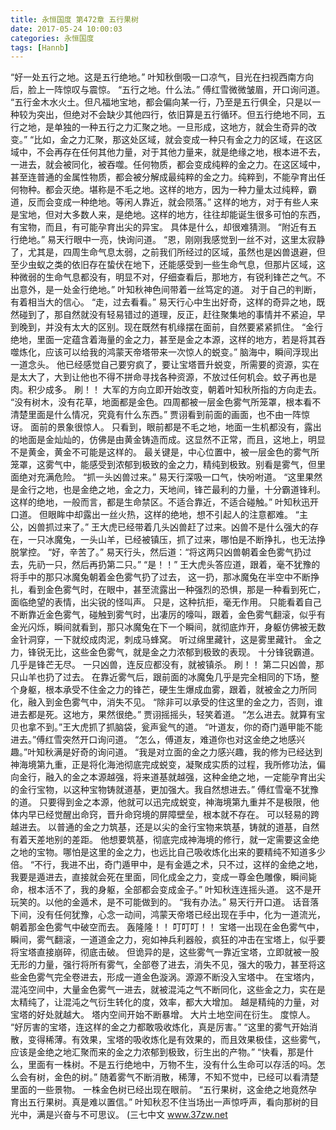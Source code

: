 ```yaml
---
title: 永恒国度 第472章 五行果树
date: 2017-05-24 10:00:03
categories: 永恒国度
tags: [Hannb]
---
```


“好一处五行之地。这是五行绝地。”
叶知秋倒吸一口凉气，目光在扫视西南方向后，脸上一阵惊叹与震惊。
“五行之地。什么法。”
傅红雪微微皱眉，开口询问道。
“五行金木水火土。但凡福地宝地，都会偏向某一行，乃至是五行俱全，只是以一种较为突出，但绝对不会缺少其他四行，依旧算是五行循环。但五行绝地不同，五行之地，是单独的一种五行之力汇聚之地。一旦形成，这地方，就会生奇异的改变。”
“比如，金之力汇聚，那这处区域，就会变成一种只有金之力的区域，在这区域中，不会再存在任何其他力量，对于其他力量来，就是绝缘之地，根本进不去，一进去，就会被同化，被吞噬。任何物质，都会变成纯粹的金之力。在这区域中，甚至连普通的金属性物质，都会被分解成最纯粹的金之力。纯粹到，不能孕育出任何物种。都会灭绝。堪称是不毛之地。这样的地方，因为一种力量太过纯粹，霸道，反而会变成一种绝地。等闲人靠近，就会陨落。”
这样的地方，对于有些人来是宝地，但对大多数人来，是绝地。这样的地方，往往却能诞生很多可怕的东西，有宝物，而且，有可能孕育出尖的异宝。
具体是什么，却很难猜测。
“附近有五行绝地。”
易天行眼中一亮，快询问道。
“恩，刚刚我感觉到一丝不对，这里太寂静了，尤其是，四周生命气息太弱，之前我们所经过的区域，虽然也是凶兽退避，但至少虫蚁之类的依旧存在蛰伏在地下，还能感受到一些生命气息，但那片区域，这种微弱的生命气息都没有，明显不对，仔细查看后，那地方，有锐利锋芒之气。不出意外，是一处金行绝地。”
叶知秋神色间带着一丝笃定的道。
对于自己的判断，有着相当大的信心。
“走，过去看看。”
易天行心中生出好奇，这样的奇异之地，既然碰到了，那自然就没有轻易错过的道理，反正，赶往聚集地的事情并不紧迫，早到晚到，并没有太大的区别。现在既然有机缘摆在面前，自然要紧紧抓住。
“金行绝地，里面一定蕴含着海量的金之力，甚至是金之本源，这样的地方，若是将其吞噬炼化，应该可以给我的鸿蒙天帝塔带来一次惊人的蜕变。”
脑海中，瞬间浮现出一道念头。
他已经感觉自己要穷疯了，要让宝塔晋升蜕变，所需要的资源，实在是太大了，大到让他也不得不拼命寻找各种资源，不放过任何机会。蚊子再也是肉。积少成多。
刷！！
大军的方向立即开始改变，朝着叶知秋所指的方向走去。
“没有树木，没有花草，地面都是金色。四周都被一层金色雾气所笼罩，根本看不清楚里面是什么情况，究竟有什么东西。”
贾诩看到前面的画面，也不由一阵惊讶。
面前的景象很惊人。
只看到，眼前都是不毛之地，地面一生机都没有，露出的地面是金灿灿的，仿佛是由黄金铸造而成。这显然不正常，而且，这地上，明显不是黄金，黄金不可能是这样的。
最关键是，中心位置中，被一层金色的雾气所笼罩，这雾气中，能感受到浓郁到极致的金之力，精纯到极致。别看是雾气，但里面绝对充满危险。
“抓一头凶兽过来。”
易天行深吸一口气，快吩咐道。
“这里果然是金行之地，也是金绝之地，金之力，天地间，锋芒最利的力量，十分霸道锋利。这样的绝地，一般而言，都是生命禁区。不适合靠近，不适合碰触。”
叶知秋迅开口道。
但眼眸中却露出一丝火热，这样的绝地，想不引起人的注意都难。
“主公，凶兽抓过来了。”
王大虎已经带着几头凶兽赶了过来。凶兽不是什么强大的存在，一只冰魔兔，一头山羊，已经被镇压，抓了过来，哪怕是不断挣扎，也无法挣脱掌控。
“好，辛苦了。”
易天行头，然后道：“将这两只凶兽朝着金色雾气扔过去，先礽一只，然后再扔第二只。”
“是！！”
王大虎头答应道，跟着，毫不犹豫的将手中的那只冰魔兔朝着金色雾气扔了过去，
这一扔，那冰魔兔在半空中不断挣扎，看到金色雾气时，在眼中，甚至流露出一种强烈的恐惧，那是一种看到死亡，面临绝望的表情，出尖锐的怪叫声。
只是，这种抗拒，毫无作用。
只能看着自己不断靠近金色雾气，碰触到雾气时，出凄厉的嚎叫，跟着，金色雾气翻滚，似乎有金光闪烁，瞬间就看到，那只冰魔兔在下一个瞬间，就彻底炸开，身躯仿佛被无数金针洞穿，一下就绞成肉泥，刺成马蜂窝。
听过绵里藏针，这是雾里藏针。
金之力，锋锐无比，这些金色雾气，就是金之力浓郁到极致的表现。
十分锋锐霸道。
几乎是锋芒无尽。
一只凶兽，连反应都没有，就被镇杀。
刷！！
第二只凶兽，那只山羊也扔了过去。
在靠近雾气后，跟前面的冰魔兔几乎是完全相同的下场，整个身躯，根本承受不住金之力的锋芒，硬生生爆成血雾，跟着，就被金之力所同化，融入到金色雾气中，消失不见。
“除非可以承受的住这里的金之力，否则，谁进去都是死。这地方，果然很绝。”
贾诩摇摇头，轻笑着道。
“怎么进去。就算有宝贝也拿不到。”王大虎抓了抓脑袋，瓮声瓮气的道。
“叶道友，你的奇门遁甲能不能进去。”傅红雪突然开口询问道。
“怎么，傅道友，难道你也对这金绝之地感兴趣。”叶知秋满是好奇的询问道。
“我是对立面的金之力感兴趣，我的修为已经达到神海境第九重，正是将化海池彻底完成蜕变，凝聚成实质的过程，我所修功法，偏向金行，融入的金之本源越强，将来道基就越强，这种金绝之地，一定能孕育出尖的金行宝物，以这种宝物铸就道基，更加强大。我自然想进去。”
傅红雪毫不犹豫的道。
只要得到金之本源，他就可以迅完成蜕变，神海境第九重并不是极限，他体内早已经觉醒出命窍，晋升命窍境的屏障壁垒，根本就不存在。
可以轻易的跨越进去。
以普通的金之力筑基，还是以尖的金行宝物来筑基，铸就的道基，自然有着天差地别的差距。
他想要筑基，彻底完成神海境的修行，就一定需要这金绝之地的宝物。哪怕是这里的金之力，也远比自己吸收炼化出来的要精纯不知道多少倍。
“不行，我进不出，奇门遁甲中，是有金遁之术，只不过，这样的金绝之地，我要是遁进去，直接就会死在里面，同化成金之力，变成一尊金色雕像，瞬间毙命，根本活不了，我的身躯，全部都会变成金子。”
叶知秋连连摇头道。
这不是开玩笑的。以他的金遁术，是不可能做到的。
“我有办法。”
易天行开口道。
话音落下间，没有任何犹豫，心念一动间，鸿蒙天帝塔已经出现在手中，化为一道流光，朝着那金色雾气中破空而去。
轰隆隆！！
叮叮叮！！
宝塔一出现在金色雾气中，瞬间，雾气翻滚，一道道金之力，宛如神兵利器般，疯狂的冲击在宝塔上，似乎要将宝塔直接崩碎，彻底击破。
但诡异的是，这些雾气一靠近宝塔，立即就被一股无形的力量，强行将所有雾气，全部卷了进去，消失不见，强大的吸力，甚至将这些金色雾气完全卷进去，形成一道金色漩涡。源源不断没入宝塔中。
在宝塔内，混沌空间中，大量金色雾气一进去，就被混沌之气不断同化，这些金之力，实在是太精纯了，让混沌之气衍生转化的度，效率，都大大增加。
越是精纯的力量，对宝塔的好处就越大。
塔内空间开始不断暴增。
大片土地空间在衍生。
度惊人。
“好厉害的宝塔，连这样的金之力都敢吸收炼化，真是厉害。”
“这里的雾气开始消散，变得稀薄。有效果，宝塔的吸收炼化是有效果的，而且效果极佳，这些雾气，应该是金绝之地汇聚而来的金之力浓郁到极致，衍生出的产物。”
“快看，那是什么，里面有一株树。不是五行绝地中，万物不生，没有什么生命可以存活的吗。怎么会有树，金色的树。”
随着雾气不断消散，稀薄，不知不觉中，已经可以看清楚里面的一些景物。
一株金色树已经出现在眼前。
“五行果树，这金绝之地竟然孕育出五行果树。真是难以置信。”
叶知秋忍不住当场出一声惊呼声，看向那树的目光中，满是兴奋与不可思议。
(三七中文 www.37zw.net